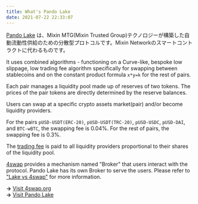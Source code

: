 ```yaml
---
title: What's Pando Lake
date: 2021-07-22 22:33:07
---
```


[Pando Lake](https://lake.pando.im) は、Mixin MTG(Mixin Trusted Group)テクノロジーが構築した自動流動性供給のための分散型プロトコルです。Mixin Networkのスマートコントラクトに代わるものです。

It uses combined algorithms - functioning on a Curve-like, bespoke low slippage, low trading fee algorithm specifically for swapping between stablecoins and on the constant product formula `x*y=k` for the rest of pairs.

Each pair manages a liquidity pool made up of reserves of two tokens. The prices of the pair tokens are directly determined by the reserve balances.

Users can swap at a specific crypto assets market(pair) and/or become liquidity providers.

For the pairs `pUSD-USDT(ERC-20)`, `pUSD-USDT(TRC-20)`, `pUSD-USDC`, `pUSD-DAI`, and `BTC-wBTC`, the swapping fee is 0.04%. For the rest of pairs, the swapping fee is 0.3%.

The [trading fee](./key-concepts/trading-fee) is paid to all liquidity providers proportional to their shares of the liquidity pool.

[4swap](https://4swap.org) provides a mechanism named "Broker" that users interact with the protocol. Pando Lake  has its own Broker to serve the users. Please refer to ["Lake vs 4swap"](faqs/lake-vs-4swap) for more information.

**→** [Visit 4swap.org](https://4swap.org)  
**→** [Visit Pando Lake](https://lake.pando.im)  



